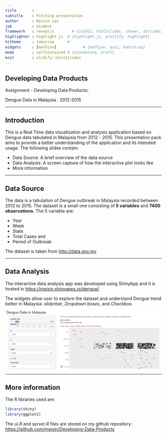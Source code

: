 ```yaml
---
title       : 
subtitle    : Pitching presentation
author      : Meisin Lee
job         : Student
framework   : revealjs        # {io2012, html5slides, shower, dzslides, ...}
highlighter : highlight.js  # {highlight.js, prettify, highlight}
hitheme     : tomorrow      # 
widgets     : [mathjax]            # {mathjax, quiz, bootstrap}
mode        : selfcontained # {standalone, draft}
knit        : slidify::knit2slides
---
```


## Developing Data Products

Assignment - Developing Data Products:

Dengue Data in Malaysia : 2012-2015

---

## Introduction


This is a Real Time data visualization and analysis application based on Dengue data tabulated in Malaysia from 2012 - 2015. This presentation pack aims to provide a better understanding of the application and its intended usage. The following slides contain:
* Data Source: A brief overview of the data source
* Data Analysis: A screen capture of how the interactive plot looks like
* More information

---

## Data Source

The data is a tabulation of Dengue outbreak in Malaysia recorded between 2012 to 2015. 
The dataset is a small one consisting of **5 variables** and **7400 observations**. The 5 variable are:
* Year
* Week
* State
* Total Cases and
* Period of Outbreak

The dataset is taken from http://data.gov.my

---

## Data Analysis

The interactive data analysis app was developed using ShinyApp and it is hosted in https://meisin.shinyapps.io/dengue/

The widgets allow user to explore the dataset and understand Dengue trend better in Malaysia: *sliderbar*, *Dropdown boxes*, and *Checkbox*.

![alt text](screen.png)

---

## More information

The R libraries used are:

```r
library(shiny)
library(ggplot2)
```
The *ui.R* and *server.R* files are stored on my github repository:
https://github.com/meisin/Developing-Data-Products



